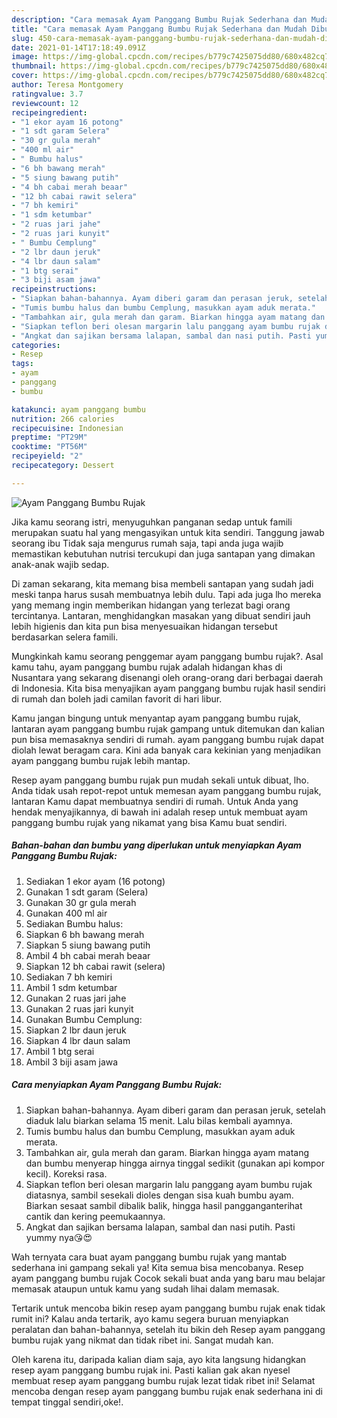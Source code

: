 ```yaml
---
description: "Cara memasak Ayam Panggang Bumbu Rujak Sederhana dan Mudah Dibuat"
title: "Cara memasak Ayam Panggang Bumbu Rujak Sederhana dan Mudah Dibuat"
slug: 450-cara-memasak-ayam-panggang-bumbu-rujak-sederhana-dan-mudah-dibuat
date: 2021-01-14T17:18:49.091Z
image: https://img-global.cpcdn.com/recipes/b779c7425075dd80/680x482cq70/ayam-panggang-bumbu-rujak-foto-resep-utama.jpg
thumbnail: https://img-global.cpcdn.com/recipes/b779c7425075dd80/680x482cq70/ayam-panggang-bumbu-rujak-foto-resep-utama.jpg
cover: https://img-global.cpcdn.com/recipes/b779c7425075dd80/680x482cq70/ayam-panggang-bumbu-rujak-foto-resep-utama.jpg
author: Teresa Montgomery
ratingvalue: 3.7
reviewcount: 12
recipeingredient:
- "1 ekor ayam 16 potong"
- "1 sdt garam Selera"
- "30 gr gula merah"
- "400 ml air"
- " Bumbu halus"
- "6 bh bawang merah"
- "5 siung bawang putih"
- "4 bh cabai merah beaar"
- "12 bh cabai rawit selera"
- "7 bh kemiri"
- "1 sdm ketumbar"
- "2 ruas jari jahe"
- "2 ruas jari kunyit"
- " Bumbu Cemplung"
- "2 lbr daun jeruk"
- "4 lbr daun salam"
- "1 btg serai"
- "3 biji asam jawa"
recipeinstructions:
- "Siapkan bahan-bahannya. Ayam diberi garam dan perasan jeruk, setelah diaduk lalu biarkan selama 15 menit. Lalu bilas kembali ayamnya."
- "Tumis bumbu halus dan bumbu Cemplung, masukkan ayam aduk merata."
- "Tambahkan air, gula merah dan garam. Biarkan hingga ayam matang dan bumbu menyerap hingga airnya tinggal sedikit (gunakan api kompor kecil). Koreksi rasa."
- "Siapkan teflon beri olesan margarin lalu panggang ayam bumbu rujak diatasnya, sambil sesekali dioles dengan sisa kuah bumbu ayam. Biarkan sesaat sambil dibalik balik, hingga hasil pangganganterihat cantik dan kering peemukaannya."
- "Angkat dan sajikan bersama lalapan, sambal dan nasi putih. Pasti yummy nya😘😍"
categories:
- Resep
tags:
- ayam
- panggang
- bumbu

katakunci: ayam panggang bumbu 
nutrition: 266 calories
recipecuisine: Indonesian
preptime: "PT29M"
cooktime: "PT56M"
recipeyield: "2"
recipecategory: Dessert

---
```



![Ayam Panggang Bumbu Rujak](https://img-global.cpcdn.com/recipes/b779c7425075dd80/680x482cq70/ayam-panggang-bumbu-rujak-foto-resep-utama.jpg)

Jika kamu seorang istri, menyuguhkan panganan sedap untuk famili merupakan suatu hal yang mengasyikan untuk kita sendiri. Tanggung jawab seorang ibu Tidak saja mengurus rumah saja, tapi anda juga wajib memastikan kebutuhan nutrisi tercukupi dan juga santapan yang dimakan anak-anak wajib sedap.

Di zaman  sekarang, kita memang bisa membeli santapan yang sudah jadi meski tanpa harus susah membuatnya lebih dulu. Tapi ada juga lho mereka yang memang ingin memberikan hidangan yang terlezat bagi orang tercintanya. Lantaran, menghidangkan masakan yang dibuat sendiri jauh lebih higienis dan kita pun bisa menyesuaikan hidangan tersebut berdasarkan selera famili. 



Mungkinkah kamu seorang penggemar ayam panggang bumbu rujak?. Asal kamu tahu, ayam panggang bumbu rujak adalah hidangan khas di Nusantara yang sekarang disenangi oleh orang-orang dari berbagai daerah di Indonesia. Kita bisa menyajikan ayam panggang bumbu rujak hasil sendiri di rumah dan boleh jadi camilan favorit di hari libur.

Kamu jangan bingung untuk menyantap ayam panggang bumbu rujak, lantaran ayam panggang bumbu rujak gampang untuk ditemukan dan kalian pun bisa memasaknya sendiri di rumah. ayam panggang bumbu rujak dapat diolah lewat beragam cara. Kini ada banyak cara kekinian yang menjadikan ayam panggang bumbu rujak lebih mantap.

Resep ayam panggang bumbu rujak pun mudah sekali untuk dibuat, lho. Anda tidak usah repot-repot untuk memesan ayam panggang bumbu rujak, lantaran Kamu dapat membuatnya sendiri di rumah. Untuk Anda yang hendak menyajikannya, di bawah ini adalah resep untuk membuat ayam panggang bumbu rujak yang nikamat yang bisa Kamu buat sendiri.

<!--inarticleads1-->

##### Bahan-bahan dan bumbu yang diperlukan untuk menyiapkan Ayam Panggang Bumbu Rujak:

1. Sediakan 1 ekor ayam (16 potong)
1. Gunakan 1 sdt garam (Selera)
1. Gunakan 30 gr gula merah
1. Gunakan 400 ml air
1. Sediakan  Bumbu halus:
1. Siapkan 6 bh bawang merah
1. Siapkan 5 siung bawang putih
1. Ambil 4 bh cabai merah beaar
1. Siapkan 12 bh cabai rawit (selera)
1. Sediakan 7 bh kemiri
1. Ambil 1 sdm ketumbar
1. Gunakan 2 ruas jari jahe
1. Gunakan 2 ruas jari kunyit
1. Gunakan  Bumbu Cemplung:
1. Siapkan 2 lbr daun jeruk
1. Siapkan 4 lbr daun salam
1. Ambil 1 btg serai
1. Ambil 3 biji asam jawa




<!--inarticleads2-->

##### Cara menyiapkan Ayam Panggang Bumbu Rujak:

1. Siapkan bahan-bahannya. Ayam diberi garam dan perasan jeruk, setelah diaduk lalu biarkan selama 15 menit. Lalu bilas kembali ayamnya.
1. Tumis bumbu halus dan bumbu Cemplung, masukkan ayam aduk merata.
1. Tambahkan air, gula merah dan garam. Biarkan hingga ayam matang dan bumbu menyerap hingga airnya tinggal sedikit (gunakan api kompor kecil). Koreksi rasa.
1. Siapkan teflon beri olesan margarin lalu panggang ayam bumbu rujak diatasnya, sambil sesekali dioles dengan sisa kuah bumbu ayam. Biarkan sesaat sambil dibalik balik, hingga hasil pangganganterihat cantik dan kering peemukaannya.
1. Angkat dan sajikan bersama lalapan, sambal dan nasi putih. Pasti yummy nya😘😍




Wah ternyata cara buat ayam panggang bumbu rujak yang mantab sederhana ini gampang sekali ya! Kita semua bisa mencobanya. Resep ayam panggang bumbu rujak Cocok sekali buat anda yang baru mau belajar memasak ataupun untuk kamu yang sudah lihai dalam memasak.

Tertarik untuk mencoba bikin resep ayam panggang bumbu rujak enak tidak rumit ini? Kalau anda tertarik, ayo kamu segera buruan menyiapkan peralatan dan bahan-bahannya, setelah itu bikin deh Resep ayam panggang bumbu rujak yang nikmat dan tidak ribet ini. Sangat mudah kan. 

Oleh karena itu, daripada kalian diam saja, ayo kita langsung hidangkan resep ayam panggang bumbu rujak ini. Pasti kalian gak akan nyesel membuat resep ayam panggang bumbu rujak lezat tidak ribet ini! Selamat mencoba dengan resep ayam panggang bumbu rujak enak sederhana ini di tempat tinggal sendiri,oke!.


